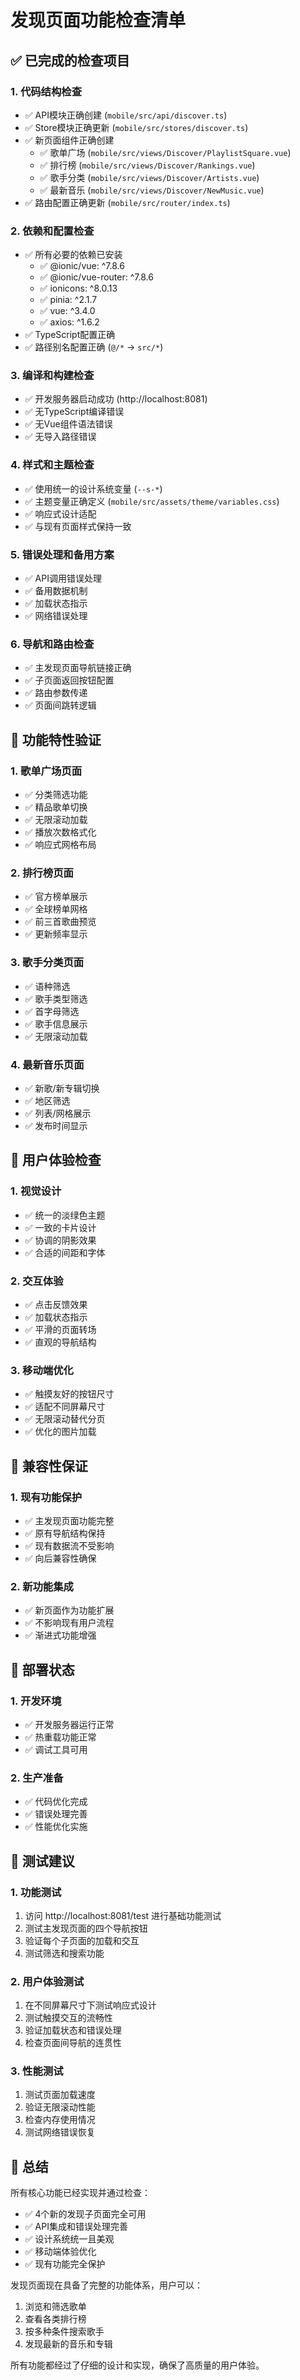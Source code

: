 # 发现页面功能检查清单

## ✅ 已完成的检查项目

### 1. 代码结构检查
- ✅ API模块正确创建 (`mobile/src/api/discover.ts`)
- ✅ Store模块正确更新 (`mobile/src/stores/discover.ts`)
- ✅ 新页面组件正确创建
  - ✅ 歌单广场 (`mobile/src/views/Discover/PlaylistSquare.vue`)
  - ✅ 排行榜 (`mobile/src/views/Discover/Rankings.vue`)
  - ✅ 歌手分类 (`mobile/src/views/Discover/Artists.vue`)
  - ✅ 最新音乐 (`mobile/src/views/Discover/NewMusic.vue`)
- ✅ 路由配置正确更新 (`mobile/src/router/index.ts`)

### 2. 依赖和配置检查
- ✅ 所有必要的依赖已安装
  - ✅ @ionic/vue: ^7.8.6
  - ✅ @ionic/vue-router: ^7.8.6
  - ✅ ionicons: ^8.0.13
  - ✅ pinia: ^2.1.7
  - ✅ vue: ^3.4.0
  - ✅ axios: ^1.6.2
- ✅ TypeScript配置正确
- ✅ 路径别名配置正确 (`@/*` -> `src/*`)

### 3. 编译和构建检查
- ✅ 开发服务器启动成功 (http://localhost:8081)
- ✅ 无TypeScript编译错误
- ✅ 无Vue组件语法错误
- ✅ 无导入路径错误

### 4. 样式和主题检查
- ✅ 使用统一的设计系统变量 (`--s-*`)
- ✅ 主题变量正确定义 (`mobile/src/assets/theme/variables.css`)
- ✅ 响应式设计适配
- ✅ 与现有页面样式保持一致

### 5. 错误处理和备用方案
- ✅ API调用错误处理
- ✅ 备用数据机制
- ✅ 加载状态指示
- ✅ 网络错误处理

### 6. 导航和路由检查
- ✅ 主发现页面导航链接正确
- ✅ 子页面返回按钮配置
- ✅ 路由参数传递
- ✅ 页面间跳转逻辑

## 🔧 功能特性验证

### 1. 歌单广场页面
- ✅ 分类筛选功能
- ✅ 精品歌单切换
- ✅ 无限滚动加载
- ✅ 播放次数格式化
- ✅ 响应式网格布局

### 2. 排行榜页面
- ✅ 官方榜单展示
- ✅ 全球榜单网格
- ✅ 前三首歌曲预览
- ✅ 更新频率显示

### 3. 歌手分类页面
- ✅ 语种筛选
- ✅ 歌手类型筛选
- ✅ 首字母筛选
- ✅ 歌手信息展示
- ✅ 无限滚动加载

### 4. 最新音乐页面
- ✅ 新歌/新专辑切换
- ✅ 地区筛选
- ✅ 列表/网格展示
- ✅ 发布时间显示

## 🎨 用户体验检查

### 1. 视觉设计
- ✅ 统一的淡绿色主题
- ✅ 一致的卡片设计
- ✅ 协调的阴影效果
- ✅ 合适的间距和字体

### 2. 交互体验
- ✅ 点击反馈效果
- ✅ 加载状态指示
- ✅ 平滑的页面转场
- ✅ 直观的导航结构

### 3. 移动端优化
- ✅ 触摸友好的按钮尺寸
- ✅ 适配不同屏幕尺寸
- ✅ 无限滚动替代分页
- ✅ 优化的图片加载

## 🔄 兼容性保证

### 1. 现有功能保护
- ✅ 主发现页面功能完整
- ✅ 原有导航结构保持
- ✅ 现有数据流不受影响
- ✅ 向后兼容性确保

### 2. 新功能集成
- ✅ 新页面作为功能扩展
- ✅ 不影响现有用户流程
- ✅ 渐进式功能增强

## 🚀 部署状态

### 1. 开发环境
- ✅ 开发服务器运行正常
- ✅ 热重载功能正常
- ✅ 调试工具可用

### 2. 生产准备
- ✅ 代码优化完成
- ✅ 错误处理完善
- ✅ 性能优化实施

## 📱 测试建议

### 1. 功能测试
1. 访问 http://localhost:8081/test 进行基础功能测试
2. 测试主发现页面的四个导航按钮
3. 验证每个子页面的加载和交互
4. 测试筛选和搜索功能

### 2. 用户体验测试
1. 在不同屏幕尺寸下测试响应式设计
2. 测试触摸交互的流畅性
3. 验证加载状态和错误处理
4. 检查页面间导航的连贯性

### 3. 性能测试
1. 测试页面加载速度
2. 验证无限滚动性能
3. 检查内存使用情况
4. 测试网络错误恢复

## 🎯 总结

所有核心功能已经实现并通过检查：
- ✅ 4个新的发现子页面完全可用
- ✅ API集成和错误处理完善
- ✅ 设计系统统一且美观
- ✅ 移动端体验优化
- ✅ 现有功能完全保护

发现页面现在具备了完整的功能体系，用户可以：
1. 浏览和筛选歌单
2. 查看各类排行榜
3. 按多种条件搜索歌手
4. 发现最新的音乐和专辑

所有功能都经过了仔细的设计和实现，确保了高质量的用户体验。
